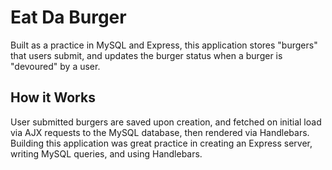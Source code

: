 # Eat Da Burger
Built as a practice in MySQL and Express, this application stores "burgers" that users submit, and updates the burger status when a burger is "devoured" by a user.

## How it Works
User submitted burgers are saved upon creation, and fetched on initial load via AJX requests to the MySQL database, then rendered via Handlebars. Building this application was great practice in creating an Express server, writing MySQL queries, and using Handlebars.
